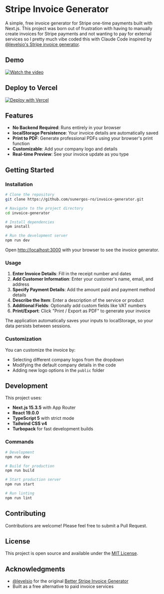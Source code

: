 # Stripe Invoice Generator

A simple, free invoice generator for Stripe one-time payments built with Next.js. This project was born out of frustration with having to manually create invoices for Stripe payments and not wanting to pay for external services so I pretty much vibe coded this with Claude Code inspired by [@levelsio's Stripe invoice generator](https://gist.github.com/levelsio/b30721cc99166223fcf3dd590d6d0454).

## Demo

[![Watch the video](https://img.youtube.com/vi/C_hKSgCNy-U/0.jpg)](https://youtu.be/C_hKSgCNy-U)

## Deploy to Vercel

[![Deploy with Vercel](https://vercel.com/button)](https://vercel.com/new/clone?repository-url=https://github.com/sunergos-ro/invoice-generator)

## Features

- **No Backend Required**: Runs entirely in your browser
- **localStorage Persistence**: Your invoice details are automatically saved
- **Print to PDF**: Generate professional PDFs using your browser's print function
- **Customizable**: Add your company logo and details
- **Real-time Preview**: See your invoice update as you type

## Getting Started

### Installation

```bash
# Clone the repository
git clone https://github.com/sunergos-ro/invoice-generator.git

# Navigate to the project directory
cd invoice-generator

# Install dependencies
npm install

# Run the development server
npm run dev
```

Open [http://localhost:3000](http://localhost:3000) with your browser to see the invoice generator.

### Usage

1. **Enter Invoice Details**: Fill in the receipt number and dates
2. **Add Customer Information**: Enter your customer's name, email, and address
3. **Specify Payment Details**: Add the amount paid and payment method details
4. **Describe the Item**: Enter a description of the service or product
5. **Additional Fields**: Optionally add custom fields like VAT numbers
6. **Print/Export**: Click "Print / Export as PDF" to generate your invoice

The application automatically saves your inputs to localStorage, so your data persists between sessions.

### Customization

You can customize the invoice by:
- Selecting different company logos from the dropdown
- Modifying the default company details in the code
- Adding new logo options in the `public` folder

## Development

This project uses:
- **Next.js 15.3.5** with App Router
- **React 19.0.0**
- **TypeScript 5** with strict mode
- **Tailwind CSS v4**
- **Turbopack** for fast development builds

### Commands

```bash
# Development
npm run dev

# Build for production
npm run build

# Start production server
npm run start

# Run linting
npm run lint
```

## Contributing

Contributions are welcome! Please feel free to submit a Pull Request.

## License

This project is open source and available under the [MIT License](LICENSE).

## Acknowledgments

- [@levelsio](https://twitter.com/levelsio) for the original [Better Stripe Invoice Generator](https://gist.github.com/levelsio/b30721cc99166223fcf3dd590d6d0454)
- Built as a free alternative to paid invoice services
